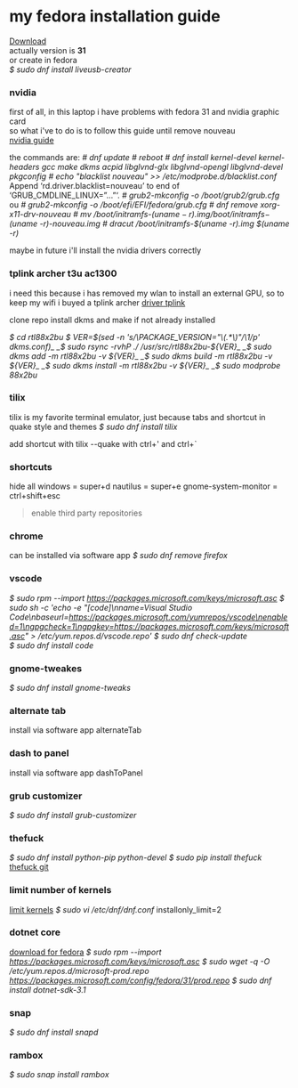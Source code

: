 # my fedora installation guide

[Download](https://getfedora.org/en/workstation/download/)  
actually version is **31**  
or create in fedora  
_$ sudo dnf install liveusb-creator_    

### nvidia
first of all, in this laptop i have problems with fedora 31 and nvidia graphic card  
so what i've to do is to follow this guide until remove nouveau  
[nvidia guide](https://www.if-not-true-then-false.com/2015/fedora-nvidia-guide/)    

the commands are: 
_# dnf update_ 
_# reboot_ 
_# dnf install kernel-devel kernel-headers gcc make dkms acpid libglvnd-glx libglvnd-opengl libglvnd-devel pkgconfig_ 
_# echo "blacklist nouveau" >> /etc/modprobe.d/blacklist.conf_
Append ‘rd.driver.blacklist=nouveau’ to end of ‘GRUB_CMDLINE_LINUX=”…”‘.
_# grub2-mkconfig -o /boot/grub2/grub.cfg_ 
ou 
_# grub2-mkconfig -o /boot/efi/EFI/fedora/grub.cfg_ 
_# dnf remove xorg-x11-drv-nouveau_ 
_# mv /boot/initramfs-$(uname -r).img /boot/initramfs-$(uname -r)-nouveau.img_ 
_# dracut /boot/initramfs-$(uname -r).img $(uname -r)_ 

maybe in future i'll install the nvidia drivers correctly   


### tplink archer t3u ac1300
i need this because i has removed my wlan to install an external GPU, so to keep my wifi i buyed a tplink archer 
[driver tplink](https://github.com/cilynx/rtl88x2BU)  

clone repo 
install dkms and make if not already installed  

_$ cd rtl88x2bu_ 
_$ VER=$(sed -n 's/\PACKAGE_VERSION="\(.*\)"/\1/p' dkms.conf)_ 
_$ sudo rsync -rvhP ./ /usr/src/rtl88x2bu-${VER}_ 
_$ sudo dkms add -m rtl88x2bu -v ${VER}_ 
_$ sudo dkms build -m rtl88x2bu -v ${VER}_ 
_$ sudo dkms install -m rtl88x2bu -v ${VER}_ 
_$ sudo modprobe 88x2bu_   


### tilix
tilix is my favorite terminal emulator, just because tabs and shortcut in quake style and themes 
_$ sudo dnf install tilix_  

add shortcut with tilix --quake 
with ctrl+' and ctrl+`   


### shortcuts
hide all windows = super+d 
nautilus = super+e 
gnome-system-monitor = ctrl+shift+esc  


> enable third party repositories 

### chrome
can be installed via software app 
_$ sudo dnf remove firefox_ 


### vscode
_$ sudo rpm --import https://packages.microsoft.com/keys/microsoft.asc_ 
_$ sudo sh -c 'echo -e "[code]\nname=Visual Studio Code\nbaseurl=https://packages.microsoft.com/yumrepos/vscode\nenabled=1\ngpgcheck=1\ngpgkey=https://packages.microsoft.com/keys/microsoft.asc" > /etc/yum.repos.d/vscode.repo'_ 
_$ sudo dnf check-update_  
_$ sudo dnf install code_   


### gnome-tweakes
_$ sudo dnf install gnome-tweaks_  



### alternate tab
install via software app alternateTab   



### dash to panel
install via software app dashToPanel   



### grub customizer
_$ sudo dnf install grub-customizer_   


### thefuck
_$ sudo dnf install python-pip python-devel_ 
_$ sudo pip install thefuck_ 
[thefuck git](https://github.com/nvbn/thefuck)   


### limit number of kernels
[limit kernels](https://www.linuxbabe.com/linux-server/list-installed-linux-kernels-remove-old-ones-fedora) 
_$ sudo vi /etc/dnf/dnf.conf_ 
installonly_limit=2   



### dotnet core
[download for fedora](https://docs.microsoft.com/pt-br/dotnet/core/install/linux-package-manager-fedora31) 
_$ sudo rpm --import https://packages.microsoft.com/keys/microsoft.asc_
_$ sudo wget -q -O /etc/yum.repos.d/microsoft-prod.repo https://packages.microsoft.com/config/fedora/31/prod.repo_ 
_$ sudo dnf install dotnet-sdk-3.1_   


### snap
_$ sudo dnf install snapd_ 

### rambox
_$ sudo snap install rambox_ 